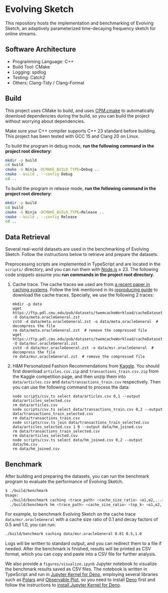 # Evolving Sketch

This repository hosts the implementation and benchmarking of Evolving Sketch, an adaptively parameterized time-decaying frequency sketch for online streams.

## Software Architecture

- Programming Language: C++
- Build Tool: CMake
- Logging: spdlog
- Testing: Catch2
- Others: Clang-Tidy / Clang-Format

## Build

This project uses CMake to build, and uses [CPM.cmake](https://github.com/cpm-cmake/CPM.cmake) to automatically download dependencies during the build, so you can build the project without worrying about dependencies.

Make sure your C++ compiler supports C++ 23 standard before building. This project has been tested with GCC 15 and Clang 20 on Linux.

To build the program in debug mode, **run the following command in the project root directory**:

```bash
mkdir -p build
cd build
cmake -G Ninja -DCMAKE_BUILD_TYPE=Debug ..
cmake --build . --config Debug
cd ..
```

To build the program in release mode, **run the following command in the project root directory**:

```bash
mkdir -p build
cd build
cmake -G Ninja -DCMAKE_BUILD_TYPE=Release ..
cmake --build . --config Release
cd ..
```

## Data Retrieval

Several real-world datasets are used in the benchmarking of Evolving Sketch. Follow the instructions below to retrieve and prepare the datasets.

Preprocessing scripts are implemented in TypeScript and are located in the `scripts/` directory, and you can run them with [Node.js](https://nodejs.org) ≥ 23. The following code snippets assume you **run commands in the project root directory**.

1. Cache trace. The cache traces we used are from [a recent paper in caching systems](https://github.com/Thesys-lab/sosp23-s3fifo). Follow the link mentioned in its [reproducing guide](https://github.com/Thesys-lab/sosp23-s3fifo/blob/6bc49d9630572721b41cd08adfa982775f3cb1de/doc/AE.md) to download the cache traces. Specially, we use the following 2 traces:

   ```shell
   mkdir -p data
   wget https://ftp.pdl.cmu.edu/pub/datasets/twemcacheWorkload/cacheDatasets/metaKV/meta_kvcache_traces_1.oracleGeneral.bin.zst -O data/meta.oracleGeneral.zst
   zstd -d data/meta.oracleGeneral.zst -o data/meta.oracleGeneral  # decompress the file
   rm data/meta.oracleGeneral.zst  # remove the compressed file
   wget https://ftp.pdl.cmu.edu/pub/datasets/twemcacheWorkload/cacheDatasets/msr/msr_prxy_1.oracleGeneral.zst -O data/msr.oracleGeneral.zst
   zstd -d data/msr.oracleGeneral.zst -o data/msr.oracleGeneral  # decompress the file
   rm data/msr.oracleGeneral.zst  # remove the compressed file
   ```

2. H&M Personalized Fashion Recommendations from [Kaggle](https://www.kaggle.com/competitions/h-and-m-personalized-fashion-recommendations/data). You should first download `articles.csv.zip` and `transactions_train.csv.zip` from the Kaggle competition page, and then unzip them into `data/articles.csv` and `data/transactions_train.csv` respectively. Then you can use the following command to process the data:

   ```shell
   node scripts/csv.ts select data/articles.csv 0,1 --output data/articles_selected.csv
   rm data/articles.csv
   node scripts/csv.ts select data/transactions_train.csv 0,2 --output data/transactions_train_selected.csv
   rm data/transactions_train.csv
   node scripts/csv.ts join data/transactions_train_selected.csv data/articles_selected.csv 1 0 --output data/hm_joined.csv
   rm data/transactions_train_selected.csv
   rm data/articles_selected.csv
   node scripts/csv.ts select data/hm_joined.csv 0,2 --output data/hm.csv
   rm data/hm_joined.csv
   ```

## Benchmark

After building and preparing the datasets, you can run the benchmark program to evaluate the performance of Evolving Sketch.

```bash
$ ./build/benchmark
Usage:
  ./build/benchmark caching <trace_path> <cache_size_ratio> <α1,α2,...>
  ./build/benchmark hm <trace_path> <cache_size_ratio> <top_k> <α1,α2,...>
```

For example, to benchmark Evolving Sketch on the cache trace `data/msr.oracleGeneral` with a cache size ratio of 0.1 and decay factors of 0.5 and 1.0, you can run:

```bash
./build/benchmark caching data/msr.oracleGeneral 0.01 0.5,1.0
```

Logs will be written to standard output, and you can redirect them to a file if needed. After the benchmark is finished, results will be printed as CSV format, which you can copy and paste into a CSV file for further analysis.

We also provide a `figures/visualize.ipynb` Jupyter notebook to visualize the benchmark results saved as CSV files. The notebook is written in TypeScript and run in [Jupyter Kernel for Deno](https://docs.deno.com/runtime/reference/cli/jupyter/), employing several libraries such as [Polars](https://www.npmjs.com/package/nodejs-polars) and [Observable Plot](https://observablehq.com/plot/), so you need to install [Deno](https://deno.com/) first and follow the instructions to [install Jupyter Kernel for Deno](https://docs.deno.com/runtime/reference/cli/jupyter/).
